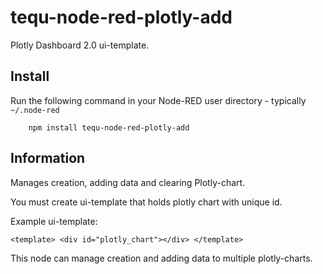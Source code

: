 tequ-node-red-plotly-add
=====================

Plotly Dashboard 2.0 ui-template.

## Install

Run the following command in your Node-RED user directory - typically `~/.node-red`

        npm install tequ-node-red-plotly-add

## Information

Manages creation, adding data and clearing Plotly-chart.

You must create ui-template that holds plotly chart with 
unique id.

Example ui-template:

``
<template>
    <div id="plotly_chart"></div>
</template>
``

This node can manage creation and adding data to multiple plotly-charts.

